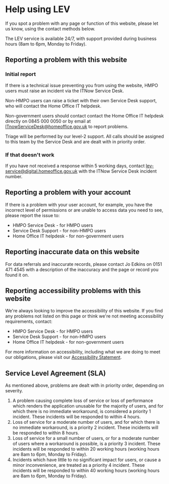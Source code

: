 # Help using LEV

If you spot a problem with any page or function of this website, please let us
know, using the contact methods below.

The LEV service is available 24/7, with support provided during business hours
(8am to 6pm, Monday to Friday).

## Reporting a problem with this website
### Initial report
If there is a technical issue preventing you from using the website, HMPO users
must raise an incident via the ITNow Service Desk.

Non-HMPO users can raise a ticket with their own Service Desk support,
who will contact the Home Office IT helpdesk.

Non-government users should contact contact the Home Office IT helpdesk directly
on 0845 000 0050 or by email at [ITnowServiceDesk@homeoffice.gov.uk](mailto:ITnowServiceDesk@homeoffice.gov.uk)
to report problems.

Triage will be performed by our level-2 support. All calls should be assigned
to this team by the Service Desk and are dealt with in priority order.

### If that doesn't work
If you have not received a response within 5 working days, contact [lev-service@digital.homeoffice.gov.uk](mailto:lev-service@digital.homeoffice.gov.uk)
with the ITNow Service Desk incident number.

## Reporting a problem with your account
If there is a problem with your user account, for example, you have the
incorrect level of permissions or are unable to access data you need to see,
please report the issue to:
- HMPO Service Desk - for HMPO users
- Service Desk Support - for non-HMPO users
- Home Office IT helpdesk - for non-government users

## Reporting inaccurate data on this website
For data referrals and inaccurate records, please contact Jo Edkins on 0151 471
4545 with a description of the inaccuracy and the page or record you found it on.

## Reporting accessibility problems with this website
We're always looking to improve the accessibility of this website.
If you find any problems not listed on this page or think we're not meeting
accessibility requirements, contact:
- HMPO Service Desk - for HMPO users
- Service Desk Support - for non-HMPO users
- Home Office IT helpdesk - for non-government users

For more information on accessibility, including what we are doing to meet our
obligations, please visit our [Accessibility Statement](accessibility-statement).

## Service Level Agreement (SLA)
As mentioned above, problems are dealt with in priority order, depending on
severity.

<ol class="govuk-width-container">
<li>A problem causing complete loss of service or loss of performance which
renders the application unusable for the majority of users, and for which there
is no immediate workaround, is considered a priority 1 incident. These incidents
will be responded to within 4 hours.</li>
<li>Loss of service for a moderate number of users, and for which there is no
immediate workaround, is a priority 2 incident. These incidents will be
responded to within 8 hours.</li>
<li>Loss of service for a small number of users, or for a moderate number of
users where a workaround is possible, is a priority 3 incident. These incidents
will be responded to within 20 working hours (working hours are 8am to 6pm,
Monday to Friday).</li>
<li>Incidents which have little to no significant impact for users, or cause a
minor inconvenience, are treated as a priority 4 incident. These incidents will
be responded to within 40 working hours (working hours are 8am to 6pm,
Monday to Friday).</li>
</ol>
